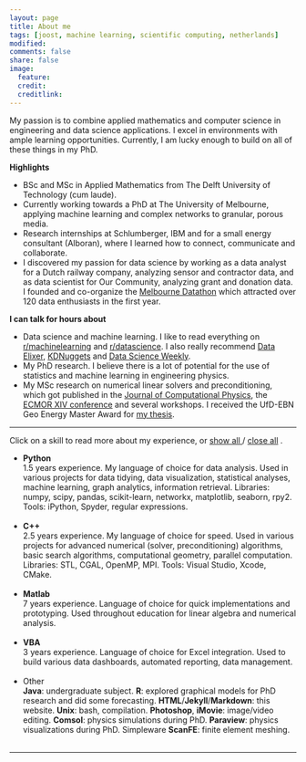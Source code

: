```yaml
---
layout: page
title: About me
tags: [joost, machine learning, scientific computing, netherlands]
modified: 
comments: false
share: false
image:
  feature: 
  credit: 
  creditlink: 
---
```

My passion is to combine applied mathematics and computer science in engineering and data science applications. I excel in environments with ample learning opportunities. Currently, I am lucky enough to build on all of these things in my PhD.

**Highlights**

- BSc and MSc in Applied Mathematics from The Delft University of Technology (cum laude).
- Currently working towards a PhD at The University of Melbourne, applying machine learning and complex networks to granular, porous media.
- Research internships at Schlumberger, IBM and for a small energy consultant (Alboran), where I learned how to connect, communicate and collaborate.
- I discovered my passion for data science by working as a data analyst for a Dutch railway company, analyzing sensor and contractor data, and as data scientist for Our Community, analyzing grant and donation data. I founded and co-organize the [Melbourne Datathon](http://www.datasciencemelbourne.com/datathon) which attracted over 120 data enthusiasts in the first year.

**I can talk for hours about**

- Data science and machine learning. I like to read everything on [r/machinelearning](https://www.reddit.com/r/machinelearning) and [r/datascience](https://www.reddit.com/r/datascience). I also really recommend [Data Elixer](http://dataelixir.com/), [KDNuggets](http://www.kdnuggets.com/) and [Data Science Weekly](http://datascienceweekly.org/).
- My PhD research. I believe there is a lot of potential for the use of statistics and machine learning in engineering physics.
- My MSc research on numerical linear solvers and preconditioning, which got published in the <a href="http://dx.doi.org/10.1016/j.jcp.2015.10.016">Journal of Computational Physics</a>, the <a href="http://dx.doi.org/10.3997/2214-4609.20141773">ECMOR XIV conference</a> and several workshops. I received the UfD-EBN Geo Energy Master Award for <a href="http://repository.tudelft.nl/view/ir/uuid:47cbb291-6b1e-4572-b384-f79a8cf7e535/">my thesis</a>.


---
Click on a skill to read more about my experience, or 
<span style="cursor:hand; cursor:pointer" onClick="openAll()">
  <u> show all </u>
</span> 
/
<span style="cursor:hand; cursor:pointer" onClick="closeAll()">
  <u> close all</u>
</span>
. 

- <div onClick="openClose_skill('p1')" style="cursor:hand; cursor:pointer"><b>Python</b></div><div id="p1" class="texter"> 1.5 years experience. My language of choice for data analysis. Used in various projects for data tidying, data visualization, statistical analyses, machine learning, graph analytics, information retrieval. Libraries: numpy, scipy, pandas, scikit-learn, networkx, matplotlib, seaborn, rpy2. Tools: iPython, Spyder, regular expressions.<br /><br /></div>

- <div onClick="openClose_skill('p2')" style="cursor:hand; cursor:pointer"><b>C++</b></div><div id="p2" class="texter"> 2.5 years experience. My language of choice for speed. Used in various projects for advanced numerical (solver, preconditioning) algorithms, basic search algorithms, computational geometry, parallel computation. Libraries: STL, CGAL, OpenMP, MPI. Tools: Visual Studio, Xcode, CMake.<br /><br /></div>
 
- <div onClick="openClose_skill('p3')" style="cursor:hand; cursor:pointer"><b>Matlab</b></div><div id="p3" class="texter"> 7 years experience. Language of choice for quick implementations and prototyping. Used throughout education for linear algebra and numerical analysis.<br /><br /></div>

- <div onClick="openClose_skill('p4')" style="cursor:hand; cursor:pointer"><b>VBA</b></div><div id="p4" class="texter"> 3 years experience. Language of choice for Excel integration. Used to build various data dashboards, automated reporting, data management. <br /><br /></div>

- <div onClick="openClose_skill('p5')" style="cursor:hand; cursor:pointer">Other</div><div id="p5" class="texter">
  <b>Java</b>: undergraduate subject. <b>R</b>: explored graphical models for PhD research and did some forecasting. <b>HTML</b>/<b>Jekyll</b>/<b>Markdown</b>: this website. <b>Unix</b>: bash, compilation. <b>Photoshop</b>, <b>iMovie</b>: image/video editing. <b>Comsol</b>: physics simulations during PhD. <b>Paraview</b>: physics visualizations during PhD. Simpleware <b>ScanFE</b>: finite element meshing. <br /><br /></div>

---
